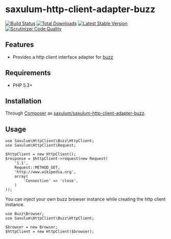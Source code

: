 # saxulum-http-client-adapter-buzz

[![Build Status](https://api.travis-ci.org/saxulum/saxulum-http-client-adapter-buzz.png?branch=master)](https://travis-ci.org/saxulum/saxulum-http-client-adapter-buzz)
[![Total Downloads](https://poser.pugx.org/saxulum/saxulum-http-client-adapter-buzz/downloads.png)](https://packagist.org/packages/saxulum/saxulum-http-client-adapter-buzz)
[![Latest Stable Version](https://poser.pugx.org/saxulum/saxulum-http-client-adapter-buzz/v/stable.png)](https://packagist.org/packages/saxulum/saxulum-http-client-adapter-buzz)
[![Scrutinizer Code Quality](https://scrutinizer-ci.com/g/saxulum/saxulum-http-client-adapter-buzz/badges/quality-score.png?b=master)](https://scrutinizer-ci.com/g/saxulum/saxulum-http-client-adapter-buzz/?branch=master)

## Features

 * Provides a http client interface adapter for [buzz][1]

## Requirements

 * PHP 5.3+

## Installation

Through [Composer](http://getcomposer.org) as [saxulum/saxulum-http-client-adapter-buzz][2].

## Usage

``` {.php}
use Saxulum\HttpClient\Buzz\HttpClient;
use Saxulum\HttpClient\Request;

$httpClient = new HttpClient();
$response = $httpClient->request(new Request(
    '1.1',
    Request::METHOD_GET,
    'http://www.wikipedia.org',
    array(
        'Connection' => 'close',
    )
));
```

You can inject your own buzz browser instance while creating the http client instance.

``` {.php}
use Buzz\Browser;
use Saxulum\HttpClient\Buzz\HttpClient;

$browser = new Browser;
$httpClient = new HttpClient($browser);
```

[1]: https://packagist.org/packages/kriswallsmith/buzz
[2]: https://packagist.org/packages/saxulum/saxulum-http-client-adapter-buzz